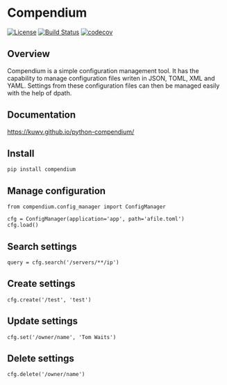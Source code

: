 # Compendium

[![License](https://img.shields.io/badge/License-Apache%202.0-blue.svg)](https://opensource.org/licenses/Apache-2.0)
[![Build Status](https://travis-ci.org/kuwv/python-compendium.svg?branch=master)](https://travis-ci.org/kuwv/python-compendium)
[![codecov](https://codecov.io/gh/kuwv/python-compendium/branch/master/graph/badge.svg)](https://codecov.io/gh/kuwv/python-compendium)

## Overview

Compendium is a simple configuration management tool. It has the capability to manage configuration files writen in JSON, TOML, XML and YAML. Settings from these configuration files can then be managed easily with the help of dpath.

## Documentation

https://kuwv.github.io/python-compendium/

## Install

`pip install compendium`

## Manage configuration

```
from compendium.config_manager import ConfigManager

cfg = ConfigManager(application='app', path='afile.toml')
cfg.load()
```

## Search settings

`query = cfg.search('/servers/**/ip')`

## Create settings

`cfg.create('/test', 'test')`

## Update settings

`cfg.set('/owner/name', 'Tom Waits')`

## Delete settings

`cfg.delete('/owner/name')`
